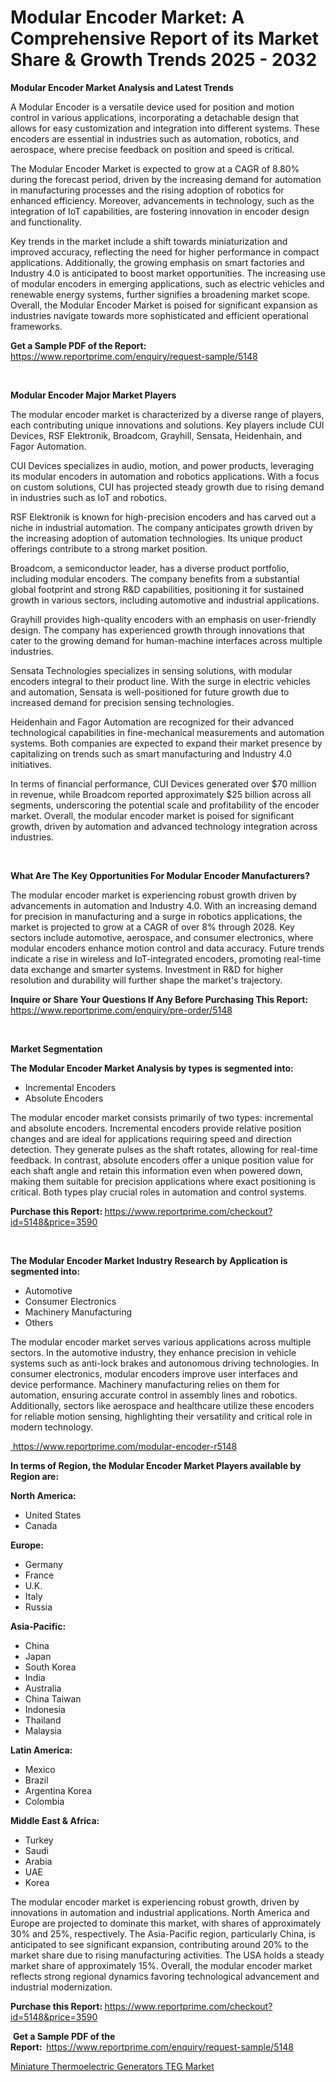 <p><h1>Modular Encoder Market: A Comprehensive Report of its Market Share & Growth Trends 2025 - 2032</h1></p><p><strong>Modular Encoder Market Analysis and Latest Trends</strong></p>
<p><p>A Modular Encoder is a versatile device used for position and motion control in various applications, incorporating a detachable design that allows for easy customization and integration into different systems. These encoders are essential in industries such as automation, robotics, and aerospace, where precise feedback on position and speed is critical.</p><p>The Modular Encoder Market is expected to grow at a CAGR of 8.80% during the forecast period, driven by the increasing demand for automation in manufacturing processes and the rising adoption of robotics for enhanced efficiency. Moreover, advancements in technology, such as the integration of IoT capabilities, are fostering innovation in encoder design and functionality. </p><p>Key trends in the market include a shift towards miniaturization and improved accuracy, reflecting the need for higher performance in compact applications. Additionally, the growing emphasis on smart factories and Industry 4.0 is anticipated to boost market opportunities. The increasing use of modular encoders in emerging applications, such as electric vehicles and renewable energy systems, further signifies a broadening market scope. Overall, the Modular Encoder Market is poised for significant expansion as industries navigate towards more sophisticated and efficient operational frameworks.</p></p>
<p><strong>Get a Sample PDF of the Report:&nbsp;</strong> <a href="https://www.reportprime.com/enquiry/request-sample/5148?utm_campaign=3586&utm_medium=2&utm_source=Github&utm_content=ia&utm_term=19032025&utm_id=modular-encoder">https://www.reportprime.com/enquiry/request-sample/5148</a></p>
<p>&nbsp;</p>
<p><strong>Modular Encoder Major Market Players</strong></p>
<p><p>The modular encoder market is characterized by a diverse range of players, each contributing unique innovations and solutions. Key players include CUI Devices, RSF Elektronik, Broadcom, Grayhill, Sensata, Heidenhain, and Fagor Automation. </p><p>CUI Devices specializes in audio, motion, and power products, leveraging its modular encoders in automation and robotics applications. With a focus on custom solutions, CUI has projected steady growth due to rising demand in industries such as IoT and robotics.</p><p>RSF Elektronik is known for high-precision encoders and has carved out a niche in industrial automation. The company anticipates growth driven by the increasing adoption of automation technologies. Its unique product offerings contribute to a strong market position.</p><p>Broadcom, a semiconductor leader, has a diverse product portfolio, including modular encoders. The company benefits from a substantial global footprint and strong R&D capabilities, positioning it for sustained growth in various sectors, including automotive and industrial applications.</p><p>Grayhill provides high-quality encoders with an emphasis on user-friendly design. The company has experienced growth through innovations that cater to the growing demand for human-machine interfaces across multiple industries.</p><p>Sensata Technologies specializes in sensing solutions, with modular encoders integral to their product line. With the surge in electric vehicles and automation, Sensata is well-positioned for future growth due to increased demand for precision sensing technologies.</p><p>Heidenhain and Fagor Automation are recognized for their advanced technological capabilities in fine-mechanical measurements and automation systems. Both companies are expected to expand their market presence by capitalizing on trends such as smart manufacturing and Industry 4.0 initiatives.</p><p>In terms of financial performance, CUI Devices generated over $70 million in revenue, while Broadcom reported approximately $25 billion across all segments, underscoring the potential scale and profitability of the encoder market. Overall, the modular encoder market is poised for significant growth, driven by automation and advanced technology integration across industries.</p></p>
<p>&nbsp;</p>
<p><strong>What Are The Key Opportunities For Modular Encoder Manufacturers?</strong></p>
<p><p>The modular encoder market is experiencing robust growth driven by advancements in automation and Industry 4.0. With an increasing demand for precision in manufacturing and a surge in robotics applications, the market is projected to grow at a CAGR of over 8% through 2028. Key sectors include automotive, aerospace, and consumer electronics, where modular encoders enhance motion control and data accuracy. Future trends indicate a rise in wireless and IoT-integrated encoders, promoting real-time data exchange and smarter systems. Investment in R&D for higher resolution and durability will further shape the market's trajectory.</p></p>
<p><strong>Inquire or Share Your Questions If Any Before Purchasing This Report:</strong> <a href="https://www.reportprime.com/enquiry/pre-order/5148?utm_campaign=3586&utm_medium=2&utm_source=Github&utm_content=ia&utm_term=19032025&utm_id=modular-encoder">https://www.reportprime.com/enquiry/pre-order/5148</a></p>
<p>&nbsp;</p>
<p><strong>Market Segmentation</strong></p>
<p><strong>The Modular Encoder Market Analysis by types is segmented into:</strong></p>
<p><ul><li>Incremental Encoders</li><li>Absolute Encoders</li></ul></p>
<p><p>The modular encoder market consists primarily of two types: incremental and absolute encoders. Incremental encoders provide relative position changes and are ideal for applications requiring speed and direction detection. They generate pulses as the shaft rotates, allowing for real-time feedback. In contrast, absolute encoders offer a unique position value for each shaft angle and retain this information even when powered down, making them suitable for precision applications where exact positioning is critical. Both types play crucial roles in automation and control systems.</p></p>
<p><strong>Purchase this Report:&nbsp;</strong><a href="https://www.reportprime.com/checkout?id=5148&price=3590&utm_campaign=3586&utm_medium=2&utm_source=Github&utm_content=ia&utm_term=19032025&utm_id=modular-encoder">https://www.reportprime.com/checkout?id=5148&price=3590</a></p>
<p>&nbsp;</p>
<p><strong>The Modular Encoder Market Industry Research by Application is segmented into:</strong></p>
<p><ul><li>Automotive</li><li>Consumer Electronics</li><li>Machinery Manufacturing</li><li>Others</li></ul></p>
<p><p>The modular encoder market serves various applications across multiple sectors. In the automotive industry, they enhance precision in vehicle systems such as anti-lock brakes and autonomous driving technologies. In consumer electronics, modular encoders improve user interfaces and device performance. Machinery manufacturing relies on them for automation, ensuring accurate control in assembly lines and robotics. Additionally, sectors like aerospace and healthcare utilize these encoders for reliable motion sensing, highlighting their versatility and critical role in modern technology.</p></p>
<p><a href="https://www.reportprime.com/modular-encoder-r5148?utm_campaign=3586&utm_medium=2&utm_source=Github&utm_content=ia&utm_term=19032025&utm_id=modular-encoder">&nbsp;https://www.reportprime.com/modular-encoder-r5148</a></p>
<p><strong>In terms of Region, the Modular Encoder Market Players available by Region are:</strong></p>
<p>
    <p> <strong> North America: </strong>
        <ul>
            <li>United States</li>
            <li>Canada</li>
        </ul>
        </p> 
    <p> <strong> Europe: </strong>
        <ul>
            <li>Germany</li>
            <li>France</li>
            <li>U.K.</li>
            <li>Italy</li>
            <li>Russia</li>
        </ul>
        </p> 
    <p> <strong> Asia-Pacific: </strong>
        <ul>
            <li>China</li>
            <li>Japan</li>
            <li>South Korea</li>
            <li>India</li>
            <li>Australia</li>
            <li>China Taiwan</li>
            <li>Indonesia</li>
            <li>Thailand</li>
            <li>Malaysia</li>
        </ul>
        </p> 
    <p> <strong> Latin America: </strong>
        <ul>
            <li>Mexico</li>
            <li>Brazil</li>
            <li>Argentina Korea</li>
            <li>Colombia</li>
        </ul>
        </p> 
    <p> <strong> Middle East & Africa: </strong>
        <ul>
            <li>Turkey</li>
            <li>Saudi</li>
            <li>Arabia</li>
            <li>UAE</li>
            <li>Korea</li>
        </ul>
    </p>
    </p>
<p><p>The modular encoder market is experiencing robust growth, driven by innovations in automation and industrial applications. North America and Europe are projected to dominate this market, with shares of approximately 30% and 25%, respectively. The Asia-Pacific region, particularly China, is anticipated to see significant expansion, contributing around 20% to the market share due to rising manufacturing activities. The USA holds a steady market share of approximately 15%. Overall, the modular encoder market reflects strong regional dynamics favoring technological advancement and industrial modernization.</p></p>
<p><strong>Purchase this Report: </strong><a href="https://www.reportprime.com/checkout?id=5148&price=3590&utm_campaign=3586&utm_medium=2&utm_source=Github&utm_content=ia&utm_term=19032025&utm_id=modular-encoder">https://www.reportprime.com/checkout?id=5148&price=3590</a></p>
<p>&nbsp;<strong>Get a Sample PDF of the Report:&nbsp;&nbsp;</strong><a href="https://www.reportprime.com/enquiry/request-sample/5148?utm_campaign=3586&utm_medium=2&utm_source=Github&utm_content=ia&utm_term=19032025&utm_id=modular-encoder">https://www.reportprime.com/enquiry/request-sample/5148</a></p>
<p><strong></strong></p>
<p><p><a href="https://github.com/shafriusizi/Market-Research-Report-List-1/blob/main/miniature-thermoelectric-generators-teg-market.md?utm_campaign=3586&utm_medium=2&utm_source=Github&utm_content=ia&utm_term=19032025&utm_id=modular-encoder">Miniature Thermoelectric Generators TEG Market</a></p></p>